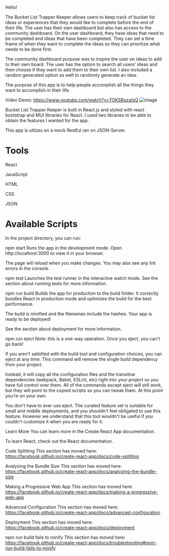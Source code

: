 
Hello!  

The Bucket List Trapper Keeper allows users to keep track of bucket list ideas or experiences that they would like to complete before the end of their life. The user has their own dashboard but also has access to the community dashboard. On the user dashboard, they have ideas that need to be completed and ideas that have been completed.  They can set a time frame of when they want to complete the ideas so they can prioritize what needs to be done first. 

The community dashboard purpose was to inspire the user on ideas to add to their own board.  The user has the option to search all users' ideas and then choose if they want to add them to their own list. I also included a random generated option as well to randomly generate an idea. 

The purpose of this app is to help people accomplish all the things they want to accomplish in their life. 

Video Demo:
https://www.youtube.com/watch?v=TOKSBozaIzQ
![image](https://user-images.githubusercontent.com/90103297/163823460-0eb40221-d1c4-4200-a51c-4e7299c2249d.png)


Bucket List Trapper Keeper is built in React.js and styled with react bootstrap and MUI libraries for React.  I used two libraries to be able to obtain the features I wanted for the app.  

This app is utlizes on a mock Restful ran on JSON-Server.  

# Tools

React

JavaScript

HTML 

CSS

JSON



# Available Scripts
In the project directory, you can run:

npm start
Runs the app in the development mode.
Open http://localhost:3000 to view it in your browser.

The page will reload when you make changes.
You may also see any lint errors in the console.

npm test
Launches the test runner in the interactive watch mode.
See the section about running tests for more information.

npm run build
Builds the app for production to the build folder.
It correctly bundles React in production mode and optimizes the build for the best performance.

The build is minified and the filenames include the hashes.
Your app is ready to be deployed!

See the section about deployment for more information.

npm run eject
Note: this is a one-way operation. Once you eject, you can't go back!

If you aren't satisfied with the build tool and configuration choices, you can eject at any time. This command will remove the single build dependency from your project.

Instead, it will copy all the configuration files and the transitive dependencies (webpack, Babel, ESLint, etc) right into your project so you have full control over them. All of the commands except eject will still work, but they will point to the copied scripts so you can tweak them. At this point you're on your own.

You don't have to ever use eject. The curated feature set is suitable for small and middle deployments, and you shouldn't feel obligated to use this feature. However we understand that this tool wouldn't be useful if you couldn't customize it when you are ready for it.

Learn More
You can learn more in the Create React App documentation.

To learn React, check out the React documentation.

Code Splitting
This section has moved here: https://facebook.github.io/create-react-app/docs/code-splitting

Analyzing the Bundle Size
This section has moved here: https://facebook.github.io/create-react-app/docs/analyzing-the-bundle-size

Making a Progressive Web App
This section has moved here: https://facebook.github.io/create-react-app/docs/making-a-progressive-web-app

Advanced Configuration
This section has moved here: https://facebook.github.io/create-react-app/docs/advanced-configuration

Deployment
This section has moved here: https://facebook.github.io/create-react-app/docs/deployment

npm run build fails to minify
This section has moved here: https://facebook.github.io/create-react-app/docs/troubleshooting#npm-run-build-fails-to-minify
